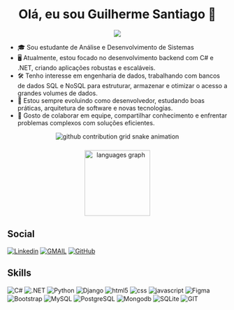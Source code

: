 <h1 align="center">Olá, eu sou Guilherme Santiago 👋</h1>

<div align="center">
  <img height="" src="https://media3.giphy.com/media/v1.Y2lkPTc5MGI3NjExangxMDRmNWc1djk2ZzdrZnRjb2puM3NtcnFxenc0bnFidzh0cm14NiZlcD12MV9pbnRlcm5hbF9naWZfYnlfaWQmY3Q9Zw/EdfjsG4sLrTBlJ2FWk/giphy.gif"  />
</div>


- 🎓 Sou estudante de Análise e Desenvolvimento de Sistemas
- 🖥️ Atualmente, estou focado no desenvolvimento backend com C# e .NET, criando aplicações robustas e escaláveis.
- 🛠️ Tenho interesse em engenharia de dados, trabalhando com bancos de dados SQL e NoSQL para estruturar, armazenar e otimizar o acesso a grandes volumes de dados.
- 🌱 Estou sempre evoluindo como desenvolvedor, estudando boas práticas, arquitetura de software e novas tecnologias.
- 🤝 Gosto de colaborar em equipe, compartilhar conhecimento e enfrentar problemas complexos com soluções eficientes.

<div align="center">
<picture>
  <source media="(prefers-color-scheme: dark)" srcset="https://raw.githubusercontent.com/Santiagoguii/Santiagoguii/output/github-contribution-grid-snake-dark.svg">
  <source media="(prefers-color-scheme: light)" srcset="https://raw.githubusercontent.com/Santiagoguii/Santiagoguii/output/github-contribution-grid-snake-dark.svg">
  <img align="center" alt="github contribution grid snake animation" src="https://raw.githubusercontent.com/Santiagoguii/Santaigoguii4/output/github-contribution-grid-snake.svg">  
</picture>  

###

<img src= "https://github-readme-stats.vercel.app/api?username=Santiagoguii&show_icons=true&theme=dracula" height="150" alt="languages graph"/>
</div>

## Social
[![Linkedin](https://img.shields.io/badge/LinkedIn-0077B5?style=for-the-badge&logo=linkedin&logoColor=white)](www.linkedin.com/in/guilherme-santiago-ti/)
[![GMAIL](https://img.shields.io/badge/Gmail-D14836?style=for-the-badge&logo=gmail&logoColor=white)](https://mail.google.com/mail/?view=cm&to=guilhermepsantiago04@gmail.com)
[![GitHub ](https://img.shields.io/badge/GitHub-100000?style=for-the-badge&logo=github&logoColor=white)](https://github.com/Santiagoguii)


## Skills

<div style="display: inline_block">
  <img align="center" alt="C#" src="https://img.shields.io/badge/C%23-239120?style=for-the-badge&logo=c-sharp&logoColor=white" />
  <img align="center" alt=".NET" src="https://img.shields.io/badge/.NET-5C2D91?style=for-the-badge&logo=.net&logoColor=white" />
  <img align="center" alt="Python" src="https://img.shields.io/badge/Python-14354C?style=for-the-badge&logo=python&logoColor=white" />
  <img align="center" alt="Django" src="https://img.shields.io/badge/Django-092E20?style=for-the-badge&logo=django&logoColor=white" />
  
  <img align="center" alt="html5" src="https://img.shields.io/badge/HTML-239120?style=for-the-badge&logo=html5&logoColor=white" />
  <img align="center" alt="css" src="https://img.shields.io/badge/CSS3-1572B6?style=for-the-badge&logo=css3&logoColor=white" />
  <img align="center" alt="javascript" src="https://img.shields.io/badge/JavaScript-323330?style=for-the-badge&logo=javascript&logoColor=F7DF1E" />
  <img align="center" alt="Figma" src="https://img.shields.io/badge/Figma-F24E1E?style=for-the-badge&logo=figma&logoColor=white" />
  <img align="center" alt="Bootstrap" src="https://img.shields.io/badge/Bootstrap-563D7C?style=for-the-badge&logo=bootstrap&logoColor=white" />
  
  <img align="center" alt="MySQL" src="https://img.shields.io/badge/MySQL-00000F?style=for-the-badge&logo=mysql&logoColor=white" />
  <img align="center" alt="PostgreSQL" src="https://img.shields.io/badge/PostgreSQL-316192?style=for-the-badge&logo=postgresql&logoColor=white" />
  <img align="center" alt="Mongodb" src="https://img.shields.io/badge/MongoDB-4EA94B?style=for-the-badge&logo=mongodb&logoColor=white" />
  <img align="center" alt="SQLite" src="https://img.shields.io/badge/SQLite-07405E?style=for-the-badge&logo=sqlite&logoColor=white" />
  <img align="center" alt="GIT" src="https://img.shields.io/badge/GIT-E44C30?style=for-the-badge&logo=git&logoColor=white" />

<!---
Santiagoguii/Santiagoguii is a ✨ special ✨ repository because its `README.md` (this file) appears on your GitHub profile.
You can click the Preview link to take a look at your changes.
--->
